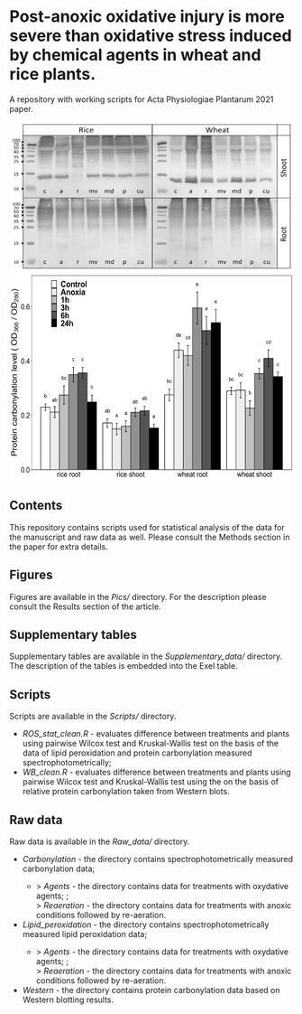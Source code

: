 


# Post-anoxic oxidative injury is more severe than oxidative stress induced by chemical agents in wheat and rice plants.
A repository with working scripts for Acta Physiologiae Plantarum 2021 paper.


<img src="https://github.com/anton-shikov/Plant_LPX_carbonylation/blob/main/Pics/FIgure_5_2_blots.png" width="533" height="266">
<img src="https://github.com/anton-shikov/Plant_LPX_carbonylation/blob/main/Pics/Figure_4.png" width="533" height="366">

## Contents 
This repository contains scripts used for statistical analysis of the data for the manuscript and raw data as well. Please consult the Methods section in the paper for extra details. 

## Figures
Figures are available in the <i> Pics/ </i> directory. For the description please consult the Results section of the article.

## Supplementary tables
Supplementary tables are available in the <i> Supplementary_data/ </i> directory. The description of the tables is embedded into the Exel table.

## Scripts
Scripts are available in the <i>Scripts/</i> directory.
<ul>
  <li><em> ROS_stat_clean.R</em> - evaluates difference between treatments and plants using pairwise Wilcox test and Kruskal-Wallis test on the basis of the data of lipid peroxidation and protein carbonylation measured spectrophotometrically;</li>
  <li><em> WB_clean.R</em> - evaluates difference between treatments and plants using pairwise Wilcox test and Kruskal-Wallis test using the on the basis of relative protein carbonylation taken from Western blots.</li>
</ul>

## Raw data
Raw data is available in the <i>Raw_data/</i> directory.
<ul>
  <li><em> Carbonylation</em> - the directory contains spectrophotometrically measured carbonylation data;</li> 
<ul>
<li> ><em> Agents </em> - the directory contains data for treatments with oxydative agents; ;</li> </li>><em> Reaeration </em> - the directory contains data for treatments with anoxic conditions followed by re-aeration.</li>
</ul>
  <li><em> Lipid_peroxidation</em> - the directory contains spectrophotometrically measured lipid peroxidation data;</li> 
<ul>
<li> ><em> Agents </em> - the directory contains data for treatments with oxydative agents; ;</li> </li>><em> Reaeration </em> - the directory contains data for treatments with anoxic conditions followed by re-aeration.</li>
</ul>
  <li><em> Western</em> - the directory contains protein carbonylation data based on Western blotting results.</li> 
</ul>
